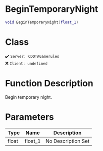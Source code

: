 # BeginTemporaryNight
```lua
void BeginTemporaryNight(float_1)
```
# Class
✔️ `Server: CDOTAGamerules`  
❌ `Client: undefined`  

# Function Description
Begin temporary night.
# Parameters
Type|Name|Description
--|--|--
float|float_1|No Description Set
